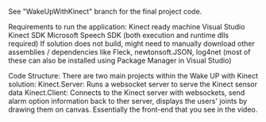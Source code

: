 See "WakeUpWithKinect" branch for the final project code.

Requirements to run the application:
Kinect ready machine
Visual Studio
Kinect SDK
Microsoft Speech SDK (both execution and runtime dlls required)
If solution does not build, might need to manually download other assemblies / dependencies like Fleck, newtonsoft.JSON, log4net (most of these can also be installed using Package Manager in Visual Studio)

Code Structure:
There are two main projects within the Wake UP with Kinect solution:
Kinect.Server: Runs a websocket server to serve the Kinect sensor data
Kinect.Client: Connects to the Kinect server with websockets, send alarm option information back to ther server, displays the users' joints by drawing them on canvas. Essentially the front-end that you see in the video.